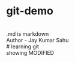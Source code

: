 # git-demo
<br>
.md is markdown
<br>
Author - Jay Kumar Sahu
<br>
# learning git<br>
showing MODIFIED